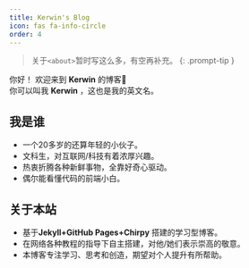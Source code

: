 ```yaml
---
title: Kerwin's Blog
icon: fas fa-info-circle
order: 4
---
```


> 关于`<about>`暂时写这么多，有空再补充。
{: .prompt-tip }

你好！ 
欢迎来到 **Kerwin** 的博客👏  
你可以叫我 **Kerwin** ，这也是我的英文名。  

## 我是谁
- 一个20多岁的还算年轻的小伙子。
- 文科生，对互联网/科技有着浓厚兴趣。
- 热衷折腾各种新鲜事物，全靠好奇心驱动。
- 偶尔能看懂代码的前端小白。

## 关于本站
- 基于**Jekyll+GitHub Pages+Chirpy** 搭建的学习型博客。
- 在网络各种教程的指导下自主搭建，对他/她们表示崇高的敬意。
- 本博客专注学习、思考和创造，期望对个人提升有所帮助。
